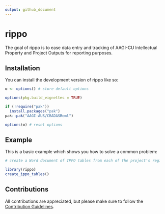 ```yaml
---
output: github_document
---
```


<!-- README.md is generated from README.Rmd. Please edit that file -->



# rippo

<!-- badges: start -->
<!-- badges: end -->

The goal of rippo is to ease data entry and tracking of AAGI-CU Intellectual Property and Project Outputs for reporting purposes.

## Installation

You can install the development version of rippo like so:

```r
o <- options() # store default options

options(pkg.build_vignettes = TRUE)

if (!require("pak"))
  install.packages("pak")
pak::pak("AAGI-AUS/CBADASReml")

options(o) # reset options
```

## Example

This is a basic example which shows you how to solve a common problem:

```r
# create a Word document of IPPO tables from each of the project's registers

library(rippo)
create_ippo_tables()
```

## Contributions 

All contributions are appreciated, but please make sure to follow the [Contribution Guidelines](.github/CONTRIBUTING.md).

